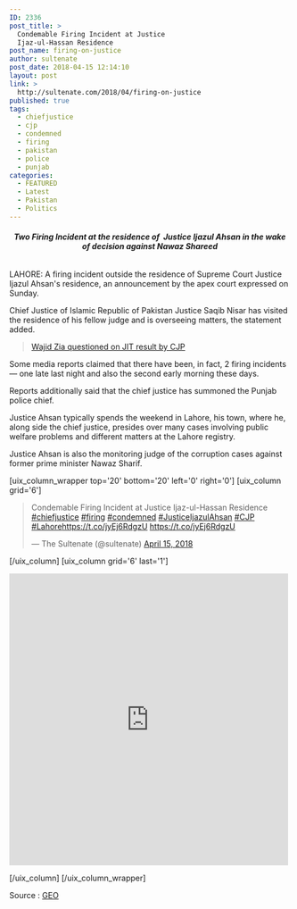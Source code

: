 ```yaml
---
ID: 2336
post_title: >
  Condemable Firing Incident at Justice
  Ijaz-ul-Hassan Residence
post_name: firing-on-justice
author: sultenate
post_date: 2018-04-15 12:14:10
layout: post
link: >
  http://sultenate.com/2018/04/firing-on-justice
published: true
tags:
  - chiefjustice
  - cjp
  - condemned
  - firing
  - pakistan
  - police
  - punjab
categories:
  - FEATURED
  - Latest
  - Pakistan
  - Politics
---
```

<h6 style="text-align: center;"><strong>Two Firing Incident at the residence of  Justice Ijazul Ahsan in the wake of decision against Nawaz Shareed</strong></h6>
LAHORE: A firing incident outside the residence of Supreme Court Justice Ijazul Ahsan's residence, an announcement by the apex court expressed on Sunday.

Chief Justice of Islamic Republic of Pakistan Justice Saqib Nisar has visited the residence of his fellow judge and is overseeing matters, the statement added.
<blockquote><a href="http://sultenate.com/2018/03/nabreferencebusted-2">Wajid Zia questioned on JIT result by CJP</a></blockquote>
Some media reports claimed that there have been, in fact, 2 firing incidents — one late last night and also the second early morning these days.

Reports additionally said that the chief justice has summoned the Punjab police chief.

Justice Ahsan typically spends the weekend in Lahore, his town, where he, along side the chief justice, presides over many cases involving public welfare problems and different matters at the Lahore registry.

Justice Ahsan is also the monitoring judge of the corruption cases against former prime minister Nawaz Sharif.

[uix_column_wrapper top='20' bottom='20' left='0' right='0']
[uix_column grid='6']
<blockquote class="twitter-tweet" data-lang="en">
<p dir="ltr" lang="en">Condemable Firing Incident at Justice Ijaz-ul-Hassan Residence <a href="https://twitter.com/hashtag/chiefjustice?src=hash&amp;ref_src=twsrc%5Etfw">#chiefjustice</a> <a href="https://twitter.com/hashtag/firing?src=hash&amp;ref_src=twsrc%5Etfw">#firing</a> <a href="https://twitter.com/hashtag/condemned?src=hash&amp;ref_src=twsrc%5Etfw">#condemned</a> <a href="https://twitter.com/hashtag/JusticeIjazulAhsan?src=hash&amp;ref_src=twsrc%5Etfw">#JusticeIjazulAhsan</a> <a href="https://twitter.com/hashtag/CJP?src=hash&amp;ref_src=twsrc%5Etfw">#CJP</a> <a href="https://twitter.com/hashtag/Lahore?src=hash&amp;ref_src=twsrc%5Etfw">#Lahore</a><a href="https://t.co/jyEj6RdgzU">https://t.co/jyEj6RdgzU</a> <a href="https://t.co/jyEj6RdgzU">https://t.co/jyEj6RdgzU</a></p>
— The Sultenate (@sultenate) <a href="https://twitter.com/sultenate/status/985416073041317888?ref_src=twsrc%5Etfw">April 15, 2018</a></blockquote>
<script async src="https://platform.twitter.com/widgets.js" charset="utf-8"></script>

[/uix_column]
[uix_column grid='6' last='1']

<iframe style="border: none; overflow: hidden;" src="https://www.facebook.com/plugins/post.php?href=https%3A%2F%2Fwww.facebook.com%2Fsultenate%2Fposts%2F148463615991647&amp;width=500" width="500" height="523" frameborder="0" scrolling="no"></iframe>

[/uix_column]
[/uix_column_wrapper]

Source : <a href="https://www.geo.tv/latest/191150-firing-incident-at-supreme-court-justice-ijazul-ahsans-lahore-residence">GEO</a>